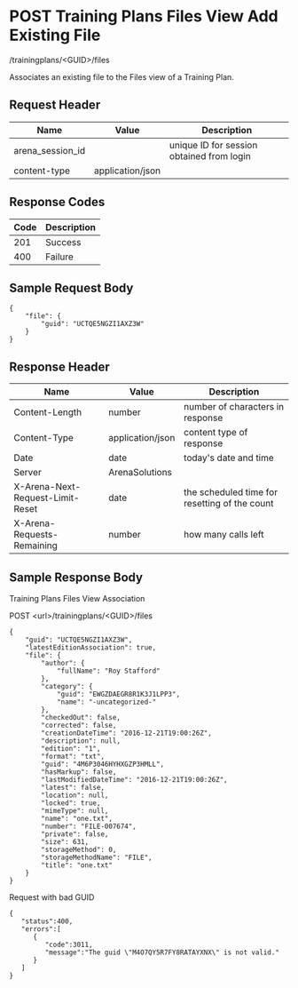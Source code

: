 # POST Training Plans Files View Add Existing File


/trainingplans/&lt;GUID&gt;/files

Associates an existing file to the Files view of a Training Plan.

## Request Header

| Name<br> | Value<br> | Description<br> |
|  --- |  --- |  --- | 
| arena_session_id<br> |   | unique ID for session obtained from login<br> |
| content\-type<br> | application/json<br> |   |

## Response Codes

| Code<br> | Description<br> |
|  --- |  --- | 
| 201<br> | Success<br> |
| 400<br> | Failure<br> |

## Sample Request Body
```
{
    "file": {
        "guid": "UCTQE5NGZI1AXZ3W"
    }
}
```
## Response Header

| Name<br> | Value<br> | Description<br> |
|  --- |  --- |  --- | 
| Content\-Length<br> | number<br> | number of characters in response<br> |
| Content\-Type<br> | application/json<br> | content type of response<br> |
| Date<br> | date<br> | today's date and time<br> |
| Server<br> | ArenaSolutions<br> |   |
| X\-Arena\-Next\-Request\-Limit\-Reset<br> | date<br> | the scheduled time for resetting of the count<br> |
| X\-Arena\-Requests\-Remaining<br> | number<br> | how many calls left<br> |

## Sample Response Body
Training Plans Files View  Association



POST &lt;url&gt;/trainingplans/&lt;GUID&gt;/files

```
{
    "guid": "UCTQE5NGZI1AXZ3W",
    "latestEditionAssociation": true,
    "file": {
        "author": {
            "fullName": "Roy Stafford"
        },
        "category": {
            "guid": "EWGZDAEGR8R1K3J1LPP3",
            "name": "-uncategorized-"
        },
        "checkedOut": false,
        "corrected": false,
        "creationDateTime": "2016-12-21T19:00:26Z",
        "description": null,
        "edition": "1",
        "format": "txt",
        "guid": "4M6P3046HYHXGZP3HMLL",
        "hasMarkup": false,
        "lastModifiedDateTime": "2016-12-21T19:00:26Z",
        "latest": false,
        "location": null,
        "locked": true,
        "mimeType": null,
        "name": "one.txt",
        "number": "FILE-007674",
        "private": false,
        "size": 631,
        "storageMethod": 0,
        "storageMethodName": "FILE",
        "title": "one.txt"
    }
}      
```
Request with bad GUID

```
{  
   "status":400,
   "errors":[  
      {  
         "code":3011,
         "message":"The guid \"M4O7QY5R7FY8RATAYXNX\" is not valid."
      }
   ]
}
```
